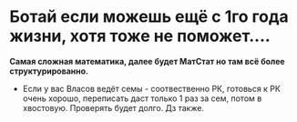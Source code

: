 # Ботай если можешь ещё с 1го года жизни, хотя тоже не поможет....
**Самая сложная математика, далее будет МатСтат но там всё более структурированно.**
* Если у вас Власов ведёт семы - соотвественно РК, готовься к РК очень хорошо, переписать даст только 1 раз за сем, потом в хвостовую. Проверять будет долго. Дз также.
